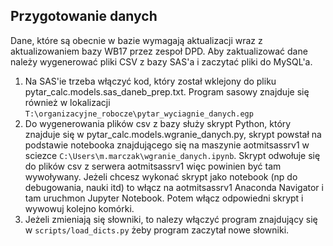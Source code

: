 ## Przygotowanie danych

Dane, które są obecnie w bazie wymagają aktualizacji wraz z aktualizowaniem bazy WB17 przez zespoł DPD. Aby zaktualizować dane należy wygenerować pliki CSV z bazy SAS'a i zaczytać pliki do MySQL'a.

1. Na SAS'ie trzeba włączyć kod, który został wklejony do pliku pytar_calc.models.sas_daneb_prep.txt. Program sasowy znajduje się również w lokalizacji `T:\organizacyjne_robocze\pytar_wyciagnie_danych.egp`
1. Do wygenerowania plików csv z bazy służy skrypt Python, który znajduje się w pytar_calc.models.wgranie_danych.py, skrypt powstał na podstawie notebooka znajdującego się na maszynie aotmitsassrv1 w sciezce `C:\Users\m.marczak\wgranie_danych.ipynb`. Skrypt odwołuje się do plików csv z serwera aotmitsassrv1 więc powinien być tam wywoływany. Jeżeli chcesz wykonać skrypt jako notebook (np do debugowania, nauki itd) to włącz na aotmitsassrv1 Anaconda Navigator i tam uruchmon Jupyter Notebook. Potem włącz odpowiedni skrypt i wywowuj kolejno komórki.
1. Jeżeli zmieniają się słowniki, to nalezy włączyć program znajdujący się w `scripts/load_dicts.py` żeby program zaczytał nowe słowniki.